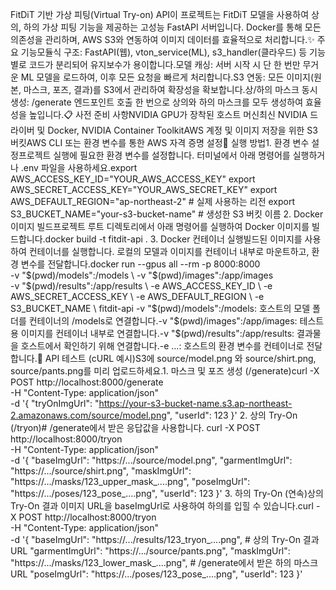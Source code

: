 FitDiT 기반 가상 피팅(Virtual Try-on) API이 프로젝트는 FitDiT 모델을 사용하여 상의, 하의 가상 피팅 기능을 제공하는 고성능 FastAPI 서버입니다. Docker를 통해 모든 의존성을 관리하며, AWS S3와 연동하여 이미지 데이터를 효율적으로 처리합니다.✨ 주요 기능모듈식 구조: FastAPI(웹), vton_service(ML), s3_handler(클라우드) 등 기능별로 코드가 분리되어 유지보수가 용이합니다.모델 캐싱: 서버 시작 시 단 한 번만 무거운 ML 모델을 로드하여, 이후 모든 요청을 빠르게 처리합니다.S3 연동: 모든 이미지(원본, 마스크, 포즈, 결과)를 S3에서 관리하여 확장성을 확보합니다.상/하의 마스크 동시 생성: /generate 엔드포인트 호출 한 번으로 상의와 하의 마스크를 모두 생성하여 효율성을 높입니다.📋 사전 준비 사항NVIDIA GPU가 장착된 호스트 머신최신 NVIDIA 드라이버 및 Docker, NVIDIA Container ToolkitAWS 계정 및 이미지 저장을 위한 S3 버킷AWS CLI 또는 환경 변수를 통한 AWS 자격 증명 설정🚀 실행 방법1. 환경 변수 설정프로젝트 실행에 필요한 환경 변수를 설정합니다. 터미널에서 아래 명령어를 실행하거나 .env 파일을 사용하세요.export AWS_ACCESS_KEY_ID="YOUR_AWS_ACCESS_KEY"
export AWS_SECRET_ACCESS_KEY="YOUR_AWS_SECRET_KEY"
export AWS_DEFAULT_REGION="ap-northeast-2" # 실제 사용하는 리전
export S3_BUCKET_NAME="your-s3-bucket-name" # 생성한 S3 버킷 이름
2. Docker 이미지 빌드프로젝트 루트 디렉토리에서 아래 명령어를 실행하여 Docker 이미지를 빌드합니다.docker build -t fitdit-api .
3. Docker 컨테이너 실행빌드된 이미지를 사용하여 컨테이너를 실행합니다. 로컬의 모델과 이미지를 컨테이너 내부로 마운트하고, 환경 변수를 전달합니다.docker run --gpus all --rm -p 8000:8000 \
  -v "$(pwd)/models":/models \
  -v "$(pwd)/images":/app/images \
  -v "$(pwd)/results":/app/results \
  -e AWS_ACCESS_KEY_ID \
  -e AWS_SECRET_ACCESS_KEY \
  -e AWS_DEFAULT_REGION \
  -e S3_BUCKET_NAME \
  fitdit-api
-v "$(pwd)/models":/models: 호스트의 모델 폴더를 컨테이너의 /models로 연결합니다.-v "$(pwd)/images":/app/images: 테스트용 이미지를 컨테이너 내부로 연결합니다.-v "$(pwd)/results":/app/results: 결과물을 호스트에서 확인하기 위해 연결합니다.-e ...: 호스트의 환경 변수를 컨테이너로 전달합니다.🧪 API 테스트 (cURL 예시)S3에 source/model.png 와 source/shirt.png, source/pants.png를 미리 업로드하세요.1. 마스크 및 포즈 생성 (/generate)curl -X POST http://localhost:8000/generate \
-H "Content-Type: application/json" \
-d '{
    "tryOnImgUrl": "https://your-s3-bucket-name.s3.ap-northeast-2.amazonaws.com/source/model.png",
    "userId": 123
}'
2. 상의 Try-On (/tryon)# /generate에서 받은 응답값을 사용합니다.
curl -X POST http://localhost:8000/tryon \
-H "Content-Type: application/json" \
-d '{
    "baseImgUrl": "https://.../source/model.png",
    "garmentImgUrl": "https://.../source/shirt.png",
    "maskImgUrl": "https://.../masks/123_upper_mask_....png",
    "poseImgUrl": "https://.../poses/123_pose_....png",
    "userId": 123
}'
3. 하의 Try-On (연속)상의 Try-On 결과 이미지 URL을 baseImgUrl로 사용하여 하의를 입힐 수 있습니다.curl -X POST http://localhost:8000/tryon \
-H "Content-Type: application/json" \
-d '{
    "baseImgUrl": "https://.../results/123_tryon_....png", # 상의 Try-On 결과 URL
    "garmentImgUrl": "https://.../source/pants.png",
    "maskImgUrl": "https://.../masks/123_lower_mask_....png", # /generate에서 받은 하의 마스크 URL
    "poseImgUrl": "https://.../poses/123_pose_....png",
    "userId": 123
}'
